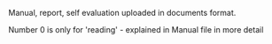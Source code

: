Manual, report, self evaluation uploaded in documents format.

Number 0 is only for 'reading' - explained in Manual file in more detail
